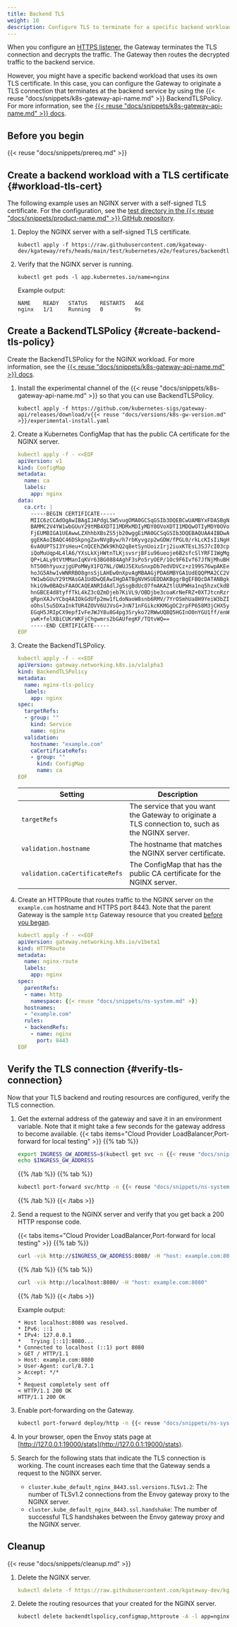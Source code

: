 ```yaml
---
title: Backend TLS
weight: 10
description: Configure TLS to terminate for a specific backend workload. 
---
```


When you configure an [HTTPS listener](/docs/setup/listeners/https), the Gateway terminates the TLS connection and decrypts the traffic. The Gateway then routes the decrypted traffic to the backend service.

However, you might have a specific backend workload that uses its own TLS certificate. In this case, you can configure the Gateway to originate a TLS connection that terminates at the backend service by using the {{< reuse "docs/snippets/k8s-gateway-api-name.md" >}} BackendTLSPolicy. For more information, see the [{{< reuse "docs/snippets/k8s-gateway-api-name.md" >}} docs](https://gateway-api.sigs.k8s.io/api-types/backendtlspolicy/).

## Before you begin

{{< reuse "docs/snippets/prereq.md" >}}

## Create a backend workload with a TLS certificate {#workload-tls-cert}

The following example uses an NGINX server with a self-signed TLS certificate. For the configuration, see the [test directory in the {{< reuse "docs/snippets/product-name.md" >}} GitHub repository](https://github.com/kgateway-dev/kgateway/tree/main/test/kubernetes/e2e/features/backendtls/inputs).


1. Deploy the NGINX server with a self-signed TLS certificate.

   ```shell
   kubectl apply -f https://raw.githubusercontent.com/kgateway-dev/kgateway/refs/heads/main/test/kubernetes/e2e/features/backendtls/inputs/nginx.yaml
   ```

2. Verify that the NGINX server is running.

   ```shell
   kubectl get pods -l app.kubernetes.io/name=nginx
   ```

   Example output:

   ```
   NAME    READY   STATUS    RESTARTS   AGE
   nginx   1/1     Running   0          9s
   ```
   
## Create a BackendTLSPolicy {#create-backend-tls-policy}

Create the BackendTLSPolicy for the NGINX workload. For more information, see the [{{< reuse "docs/snippets/k8s-gateway-api-name.md" >}} docs](https://gateway-api.sigs.k8s.io/api-types/backendtlspolicy/).

1. Install the experimental channel of the {{< reuse "docs/snippets/k8s-gateway-api-name.md" >}} so that you can use BackendTLSPolicy.

   ```shell
   kubectl apply -f https://github.com/kubernetes-sigs/gateway-api/releases/download/v{{< reuse "docs/versions/k8s-gw-version.md" >}}/experimental-install.yaml
   ```

2. Create a Kubernetes ConfigMap that has the public CA certificate for the NGINX server.

   ```yaml
   kubectl apply -f - <<EOF
   apiVersion: v1
   kind: ConfigMap
   metadata:
     name: ca
     labels:
       app: nginx
   data:
     ca.crt: |
       -----BEGIN CERTIFICATE-----
       MIIC6zCCAdOgAwIBAgIJAPdgL5W5vugOMA0GCSqGSIb3DQEBCwUAMBYxFDASBgNV
       BAMMC2V4YW1wbGUuY29tMB4XDTI1MDMxMDIyMDY0OVoXDTI1MDQwOTIyMDY0OVow
       FjEUMBIGA1UEAwwLZXhhbXBsZS5jb20wggEiMA0GCSqGSIb3DQEBAQUAA4IBDwAw
       ggEKAoIBAQC46DSkpngZavNVgByw/h7rbKyvgzp2wGDW/fPGL0/rkLcKIsIiNgHH
       6vA0UPTSI3YsHeu+CnQCEhZWk9KhQ2q8etSynUoizIrj2iuxKTEsL3SJ7cI03cpH
       iQoMuUqp4L4lA6/YXsLkXjHWtnTLKjsvsrjBFiu96ueoje6B2sfcSlYRFI1WgMgZ
       QP+LALy9tVtMManIqKVr63BG0884AghF3sPo5ryOEP/1Oc9F6Ivf67JfNjMhuBHa
       hT500hYyuxzjgUPoMWyX1FQ7NL/OWUJ5EXuSnxpDb7edVDVCz+z199S76wpAKEe0
       hoJG5Ahw1vWNRRBO8gnsSjLAHEw0nXpvAgMBAAGjPDA6MBYGA1UdEQQPMA2CC2V4
       YW1wbGUuY29tMAsGA1UdDwQEAwIHgDATBgNVHSUEDDAKBggrBgEFBQcDATANBgkq
       hkiG9w0BAQsFAAOCAQEANRIdAdlJgSsgBdUcO7fmAKAZtlUUPWHa1nq5hzxCkdBj
       hnGBCE4d8tyffTkL4kZ3cQZmDjeb7KiVL9/OBDjbe3coaKrNeFRZ+0XTJtcnRzrB
       gRpnXAJvYCbq4AIOkGdUfp2mw1fLdoNaoW8snb6RMV/7YrOSmhUa8H9YeiW3bZIh
       oOhsl5u5DXaInkTUR4ZOVV6UJVsG+JnN71nFGikcKKMGgOC2rpFP658M3jCHX5yx
       EGqH5JRIpCX9epfIvFeJWJY8u8G4pg3Sryko72RWwUQBQ5HGInO0nYGU1ff/enW6
       ywK+felXBiCUKrWKFjChgwmrs2bGAUfegKF/TQtvWQ==
       -----END CERTIFICATE-----
   EOF
   ```

3. Create the BackendTLSPolicy.

   ```yaml
   kubectl apply -f - <<EOF
   apiVersion: gateway.networking.k8s.io/v1alpha3
   kind: BackendTLSPolicy
   metadata:
     name: nginx-tls-policy
     labels:
       app: nginx
   spec:
     targetRefs:
     - group: ""
       kind: Service
       name: nginx
     validation:
       hostname: "example.com"
       caCertificateRefs:
       - group: ""
         kind: ConfigMap
         name: ca
   EOF
   ```

   | Setting | Description |
   |---------|-------------|
   | `targetRefs` | The service that you want the Gateway to originate a TLS connection to, such as the NGINX server. |
   | `validation.hostname` | The hostname that matches the NGINX server certificate. |
   | `validation.caCertificateRefs` | The ConfigMap that has the public CA certificate for the NGINX server. |

4. Create an HTTPRoute that routes traffic to the NGINX server on the `example.com` hostname and HTTPS port 8443. Note that the parent Gateway is the sample `http` Gateway resource that you created [before you began](#before-you-begin).

   ```yaml
   kubectl apply -f - <<EOF
   apiVersion: gateway.networking.k8s.io/v1beta1
   kind: HTTPRoute
   metadata:
     name: nginx-route
     labels:
       app: nginx
   spec:
     parentRefs:
     - name: http
       namespace: {{< reuse "docs/snippets/ns-system.md" >}}
     hostnames:
     - "example.com"
     rules:
     - backendRefs:
       - name: nginx
         port: 8443
   EOF
   ```

## Verify the TLS connection {#verify-tls-connection}

Now that your TLS backend and routing resources are configured, verify the TLS connection.

1. Get the external address of the gateway and save it in an environment variable. Note that it might take a few seconds for the gateway address to become available. 
   {{< tabs items="Cloud Provider LoadBalancer,Port-forward for local testing" >}}
   {{% tab %}}
   ```sh
   export INGRESS_GW_ADDRESS=$(kubectl get svc -n {{< reuse "docs/snippets/ns-system.md" >}} https -o jsonpath="{.status.loadBalancer.ingress[0]['hostname','ip']}")
   echo $INGRESS_GW_ADDRESS   
   ```
   {{% /tab %}}
   {{% tab %}}
   ```sh
   kubectl port-forward svc/http -n {{< reuse "docs/snippets/ns-system.md" >}} 8080:8080
   ```
   {{% /tab %}}
   {{< /tabs >}}

2. Send a request to the NGINX server and verify that you get back a 200 HTTP response code. 
   
   {{< tabs items="Cloud Provider LoadBalancer,Port-forward for local testing" >}}
   {{% tab %}}
   ```sh
   curl -vik http://$INGRESS_GW_ADDRESS:8080/ -H "host: example.com:8080"
   ```
   {{% /tab %}}
   {{% tab %}}
   ```sh
   curl -vik http://localhost:8080/ -H "host: example.com:8080"
   ```
   {{% /tab %}}
   {{< /tabs >}}

   Example output: 
   ```
   * Host localhost:8080 was resolved.
   * IPv6: ::1
   * IPv4: 127.0.0.1
   *   Trying [::1]:8080...
   * Connected to localhost (::1) port 8080
   > GET / HTTP/1.1
   > Host: example.com:8080
   > User-Agent: curl/8.7.1
   > Accept: */*
   > 
   * Request completely sent off
   < HTTP/1.1 200 OK
   HTTP/1.1 200 OK
   ```

3. Enable port-forwarding on the Gateway.

   ```sh
   kubectl port-forward deploy/http -n {{< reuse "docs/snippets/ns-system.md" >}} 19000
   ```

4. In your browser, open the Envoy stats page at [http://127.0.0.1:19000/stats](http://127.0.0.1:19000/stats).

5. Search for the following stats that indicate the TLS connection is working. The count increases each time that the Gateway sends a request to the NGINX server.

   * `cluster.kube_default_nginx_8443.ssl.versions.TLSv1.2`: The number of TLSv1.2 connections from the Envoy gateway proxy to the NGINX server.
   * `cluster.kube_default_nginx_8443.ssl.handshake`: The number of successful TLS handshakes between the Envoy gateway proxy and the NGINX server.

## Cleanup

{{< reuse "docs/snippets/cleanup.md" >}}

1. Delete the NGINX server.

   ```yaml
   kubectl delete -f https://raw.githubusercontent.com/kgateway-dev/kgateway/refs/heads/main/test/kubernetes/e2e/features/backendtls/inputs/nginx.yaml
   ```
   
2. Delete the routing resources that your created for the NGINX server.
   
   ```sh
   kubectl delete backendtlspolicy,configmap,httproute -A -l app=nginx
   ```

